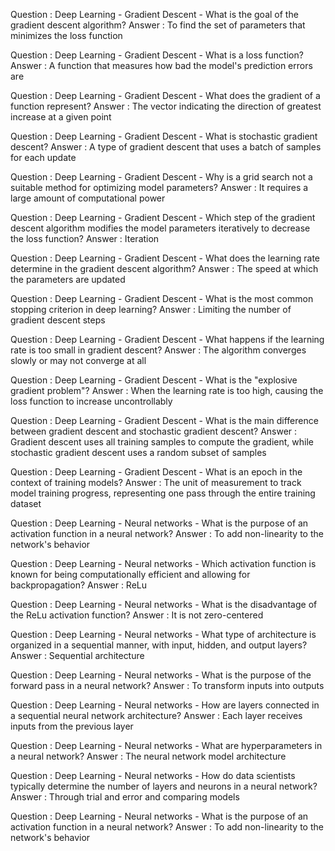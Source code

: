 <!-- 
<p align="center">
<img src="../static/md/assets/img1.png" alt="attention" width="577"/>
</p>

$$ E = mc^2 $$

#### Code snippet  

```python
# -----------------------------------------------------------------------------
def preprocessor(df):
    # drop
    df.drop(columns="Unnamed: 7", inplace=True)
    df.drop_duplicates(inplace=True)

    # format
    df.columns = df.columns.str.lower()
    df.columns = df.columns.str.replace("/", "_")
```


Question : 
Answer   : 

#### Code snippet 

```python
# TODO : add sample code
```

-->



<!-- 
############################################################
## Questions issues des quizz
############################################################ 
-->


<!-- https://app.jedha.co/course/gradient-descent-course-ft/01-gradient-descent-quiz -->

Question : Deep Learning - Gradient Descent - What is the goal of the gradient descent algorithm?
Answer   : To find the set of parameters that minimizes the loss function

Question : Deep Learning - Gradient Descent - What is a loss function?
Answer   : A function that measures how bad the model's prediction errors are

Question : Deep Learning - Gradient Descent - What does the gradient of a function represent?
Answer   : The vector indicating the direction of greatest increase at a given point

Question : Deep Learning - Gradient Descent - What is stochastic gradient descent?
Answer   : A type of gradient descent that uses a batch of samples for each update

Question : Deep Learning - Gradient Descent - Why is a grid search not a suitable method for optimizing model parameters?
Answer   : It requires a large amount of computational power

Question : Deep Learning - Gradient Descent - Which step of the gradient descent algorithm modifies the model parameters iteratively to decrease the loss function?
Answer   : Iteration

Question : Deep Learning - Gradient Descent - What does the learning rate determine in the gradient descent algorithm?
Answer   : The speed at which the parameters are updated

Question : Deep Learning - Gradient Descent - What is the most common stopping criterion in deep learning?
Answer   : Limiting the number of gradient descent steps

Question : Deep Learning - Gradient Descent - What happens if the learning rate is too small in gradient descent?
Answer   : The algorithm converges slowly or may not converge at all

Question : Deep Learning - Gradient Descent - What is the "explosive gradient problem"?
Answer   : When the learning rate is too high, causing the loss function to increase uncontrollably

Question : Deep Learning - Gradient Descent - What is the main difference between gradient descent and stochastic gradient descent?
Answer   : Gradient descent uses all training samples to compute the gradient, while stochastic gradient descent uses a random subset of samples

Question : Deep Learning - Gradient Descent - What is an epoch in the context of training models?
Answer   : The unit of measurement to track model training progress, representing one pass through the entire training dataset






<!-- https://app.jedha.co/course/introduction-to-neural-networks-ft/01-neural-networks-quiz -->


Question : Deep Learning - Neural networks - What is the purpose of an activation function in a neural network? 
Answer   : To add non-linearity to the network's behavior

Question : Deep Learning - Neural networks - Which activation function is known for being computationally efficient and allowing for backpropagation? 
Answer   : ReLu

Question : Deep Learning - Neural networks - What is the disadvantage of the ReLu activation function? 
Answer   : It is not zero-centered

Question : Deep Learning - Neural networks - What type of architecture is organized in a sequential manner, with input, hidden, and output layers? 
Answer   : Sequential architecture

Question : Deep Learning - Neural networks -  What is the purpose of the forward pass in a neural network?
Answer   : To transform inputs into outputs

Question : Deep Learning - Neural networks -  How are layers connected in a sequential neural network architecture?
Answer   : Each layer receives inputs from the previous layer

Question : Deep Learning - Neural networks -  What are hyperparameters in a neural network?
Answer   : The neural network model architecture

Question : Deep Learning - Neural networks - How do data scientists typically determine the number of layers and neurons in a neural network? 
Answer   : Through trial and error and comparing models

Question : Deep Learning - Neural networks - What is the purpose of an activation function in a neural network? 
Answer   : To add non-linearity to the network's behavior
































